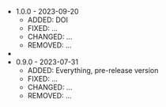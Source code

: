 * 1.0.0 - 2023-09-20
    * ADDED: DOI
	* FIXED: ...
	* CHANGED: ...
	* REMOVED: ...
* 
* 0.9.0 - 2023-07-31
    * ADDED: Everything, pre-release version
	* FIXED: ...
	* CHANGED: ...
	* REMOVED: ...
